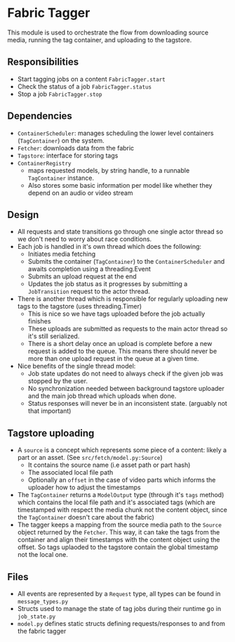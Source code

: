 # Fabric Tagger

This module is used to orchestrate the flow from downloading source media, running the tag container, and uploading to the tagstore.

## Responsibilities

- Start tagging jobs on a content `FabricTagger.start`
- Check the status of a job `FabricTagger.status`
- Stop a job `FabricTagger.stop`

## Dependencies
- `ContainerScheduler`: manages scheduling the lower level containers (`TagContainer`) on the system.
- `Fetcher`: downloads data from the fabric
- `Tagstore`: interface for storing tags
- `ContainerRegistry`
    - maps requested models, by string handle, to a runnable `TagContainer` instance.
    - Also stores some basic information per model like whether they depend on an audio or video stream

## Design
- All requests and state transitions go through one single actor thread so we don't need to worry about race conditions.
- Each job is handled in it's own thread which does the following:
    - Initiates media fetching
    - Submits the container (`TagContainer`) to the `ContainerScheduler` and awaits completion using a threading.Event
    - Submits an upload request at the end
    - Updates the job status as it progresses by submitting a `JobTransition` request to the actor thread.
- There is another thread which is responsible for regularly uploading new tags to the tagstore (uses threading.Timer)
    - This is nice so we have tags uploaded before the job actually finishes
    - These uploads are submitted as requests to the main actor thread so it's still serialized.
    - There is a short delay once an upload is complete before a new request is added to the queue. This means there should never
    be more than one upload request in the queue at a given time.
- Nice benefits of the single thread model:
    - Job state updates do not need to always check if the given job was stopped by the user.
    - No synchronization needed between background tagstore uploader and the main job thread which uploads when done.
    - Status responses will never be in an inconsistent state. (arguably not that important)

## Tagstore uploading
- A `source` is a concept which represents some piece of a content: likely a part or an asset. (See `src/fetch/model.py:Source`)
    - It contains the source name (i.e asset path or part hash)
    - The associated local file path
    - Optionally an `offset` in the case of video parts which informs the uploader how to adjust the timestamps
- The `TagContainer` returns a `ModelOutput` type (through it's `tags` method) which contains the local file path and it's associated tags (which are timestamped with respect the media chunk not the content object, since the `TagContainer` doesn't care about the fabric)
- The tagger keeps a mapping from the source media path to the `Source` object returned by the `Fetcher`. This way, it can take the tags from the container and align their timestamps with the content object using the offset. So tags uplaoded to the tagstore contain the global timestamp not the local one. 


## Files

- All events are represented by a `Request` type, all types can be found in `message_types.py`
- Structs used to manage the state of tag jobs during their runtime go in `job_state.py`
- `model.py` defines static structs defining requests/responses to and from the fabric tagger